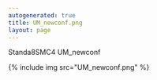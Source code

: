 ```yaml
---
autogenerated: true
title: UM_newconf.png
layout: page
---
```


Standa8SMC4 UM\_newconf

{% include img src="UM_newconf.png" %}

